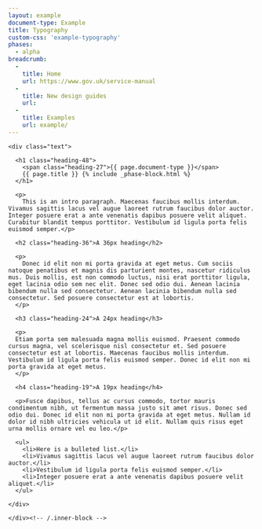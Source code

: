 ```yaml
---
layout: example
document-type: Example
title: Typography
custom-css: 'example-typography'
phases:
  - alpha
breadcrumb:
  -
    title: Home
    url: https://www.gov.uk/service-manual
  -
    title: New design guides
    url: 
  -
    title: Examples
    url: example/
---
```


<div class="grid-wrapper">
  <div class="grid">
    <div class="inner-block">

    <div class="text">
      
      <h1 class="heading-48">
        <span class="heading-27">{{ page.document-type }}</span>
        {{ page.title }} {% include _phase-block.html %}
      </h1>
      
      <p>
        This is an intro paragraph. Maecenas faucibus mollis interdum. Vivamus sagittis lacus vel augue laoreet rutrum faucibus dolor auctor. Integer posuere erat a ante venenatis dapibus posuere velit aliquet. Curabitur blandit tempus porttitor. Vestibulum id ligula porta felis euismod semper.</p>

      <h2 class="heading-36">A 36px heading</h2>

      <p>
        Donec id elit non mi porta gravida at eget metus. Cum sociis natoque penatibus et magnis dis parturient montes, nascetur ridiculus mus. Duis mollis, est non commodo luctus, nisi erat porttitor ligula, eget lacinia odio sem nec elit. Donec sed odio dui. Aenean lacinia bibendum nulla sed consectetur. Aenean lacinia bibendum nulla sed consectetur. Sed posuere consectetur est at lobortis.
      </p>

      <h3 class="heading-24">A 24px heading</h3>

      <p>
      Etiam porta sem malesuada magna mollis euismod. Praesent commodo cursus magna, vel scelerisque nisl consectetur et. Sed posuere consectetur est at lobortis. Maecenas faucibus mollis interdum. Vestibulum id ligula porta felis euismod semper. Donec id elit non mi porta gravida at eget metus.
      </p>

      <h4 class="heading-19">A 19px heading</h4>

      <p>Fusce dapibus, tellus ac cursus commodo, tortor mauris condimentum nibh, ut fermentum massa justo sit amet risus. Donec sed odio dui. Donec id elit non mi porta gravida at eget metus. Nullam id dolor id nibh ultricies vehicula ut id elit. Nullam quis risus eget urna mollis ornare vel eu leo.</p>

      <ul>
        <li>Here is a bulleted list.</li>
        <li>Vivamus sagittis lacus vel augue laoreet rutrum faucibus dolor auctor.</li>
        <li>Vestibulum id ligula porta felis euismod semper.</li>
        <li>Integer posuere erat a ante venenatis dapibus posuere velit aliquet.</li>
      </ul>
      
    </div>

    </div><!-- /.inner-block -->
  </div><!-- /.grid -->
</div><!-- /.grid-wrapper -->